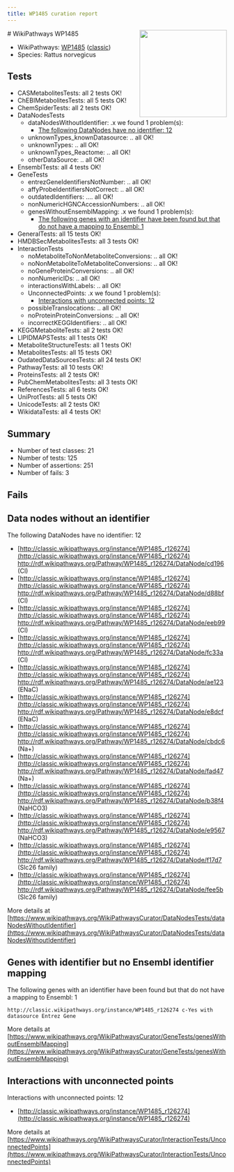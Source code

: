 ```yaml
---
title: WP1485 curation report
---
```


<img style="float: right; width: 200px" src="https://upload.wikimedia.org/wikipedia/commons/thumb/8/83/Wplogo_with_text_500.png/640px-Wplogo_with_text_500.png" />
# WikiPathways WP1485

* WikiPathways: [WP1485](https://wikipathways.org/pathways/WP1485) ([classic](https://classic.wikipathways.org/instance/WP1485))
* Species: Rattus norvegicus
## Tests
* CASMetabolitesTests: all 2 tests OK!
* ChEBIMetabolitesTests: all 5 tests OK!
* ChemSpiderTests: all 2 tests OK!
* DataNodesTests
    * dataNodesWithoutIdentifier: .x we found 1 problem(s):
        * [The following DataNodes have no identifier: 12](#8792c492)
    * unknownTypes_knownDatasource: .. all OK!
    * unknownTypes: .. all OK!
    * unknownTypes_Reactome: .. all OK!
    * otherDataSource: .. all OK!
* EnsemblTests: all 4 tests OK!
* GeneTests
    * entrezGeneIdentifiersNotNumber: .. all OK!
    * affyProbeIdentifiersNotCorrect: .. all OK!
    * outdatedIdentifiers: .... all OK!
    * nonNumericHGNCAccessionNumbers: .. all OK!
    * genesWithoutEnsemblMapping: .x we found 1 problem(s):
        * [The following genes with an identifier have been found but that do not have a mapping to Ensembl: 1](#40286d83)
* GeneralTests: all 15 tests OK!
* HMDBSecMetabolitesTests: all 3 tests OK!
* InteractionTests
    * noMetaboliteToNonMetaboliteConversions: .. all OK!
    * noNonMetaboliteToMetaboliteConversions: .. all OK!
    * noGeneProteinConversions: .. all OK!
    * nonNumericIDs: .. all OK!
    * interactionsWithLabels: .. all OK!
    * UnconnectedPoints: .x we found 1 problem(s):
        * [Interactions with unconnected points: 12](#7f1d4079)
    * possibleTranslocations: .. all OK!
    * noProteinProteinConversions: .. all OK!
    * incorrectKEGGIdentifiers: .. all OK!
* KEGGMetaboliteTests: all 2 tests OK!
* LIPIDMAPSTests: all 1 tests OK!
* MetaboliteStructureTests: all 1 tests OK!
* MetabolitesTests: all 15 tests OK!
* OudatedDataSourcesTests: all 24 tests OK!
* PathwayTests: all 10 tests OK!
* ProteinsTests: all 2 tests OK!
* PubChemMetabolitesTests: all 3 tests OK!
* ReferencesTests: all 6 tests OK!
* UniProtTests: all 5 tests OK!
* UnicodeTests: all 2 tests OK!
* WikidataTests: all 4 tests OK!


## Summary

* Number of test classes: 21
* Number of tests: 125
* Number of assertions: 251
* Number of fails: 3

## Fails

<a name="8792c492" />

## Data nodes without an identifier

The following DataNodes have no identifier: 12

* [http://classic.wikipathways.org/instance/WP1485_r126274](http://classic.wikipathways.org/instance/WP1485_r126274) http://rdf.wikipathways.org/Pathway/WP1485_r126274/DataNode/cd196 (Cl)
* [http://classic.wikipathways.org/instance/WP1485_r126274](http://classic.wikipathways.org/instance/WP1485_r126274) http://rdf.wikipathways.org/Pathway/WP1485_r126274/DataNode/d88bf (Cl)
* [http://classic.wikipathways.org/instance/WP1485_r126274](http://classic.wikipathways.org/instance/WP1485_r126274) http://rdf.wikipathways.org/Pathway/WP1485_r126274/DataNode/eeb99 (Cl)
* [http://classic.wikipathways.org/instance/WP1485_r126274](http://classic.wikipathways.org/instance/WP1485_r126274) http://rdf.wikipathways.org/Pathway/WP1485_r126274/DataNode/fc33a (Cl)
* [http://classic.wikipathways.org/instance/WP1485_r126274](http://classic.wikipathways.org/instance/WP1485_r126274) http://rdf.wikipathways.org/Pathway/WP1485_r126274/DataNode/ae123 (ENaC)
* [http://classic.wikipathways.org/instance/WP1485_r126274](http://classic.wikipathways.org/instance/WP1485_r126274) http://rdf.wikipathways.org/Pathway/WP1485_r126274/DataNode/e8dcf (ENaC)
* [http://classic.wikipathways.org/instance/WP1485_r126274](http://classic.wikipathways.org/instance/WP1485_r126274) http://rdf.wikipathways.org/Pathway/WP1485_r126274/DataNode/cbdc6 (Na+)
* [http://classic.wikipathways.org/instance/WP1485_r126274](http://classic.wikipathways.org/instance/WP1485_r126274) http://rdf.wikipathways.org/Pathway/WP1485_r126274/DataNode/fad47 (Na+)
* [http://classic.wikipathways.org/instance/WP1485_r126274](http://classic.wikipathways.org/instance/WP1485_r126274) http://rdf.wikipathways.org/Pathway/WP1485_r126274/DataNode/b38f4 (NaHCO3)
* [http://classic.wikipathways.org/instance/WP1485_r126274](http://classic.wikipathways.org/instance/WP1485_r126274) http://rdf.wikipathways.org/Pathway/WP1485_r126274/DataNode/e9567 (NaHCO3)
* [http://classic.wikipathways.org/instance/WP1485_r126274](http://classic.wikipathways.org/instance/WP1485_r126274) http://rdf.wikipathways.org/Pathway/WP1485_r126274/DataNode/f17d7 (Slc26 family)
* [http://classic.wikipathways.org/instance/WP1485_r126274](http://classic.wikipathways.org/instance/WP1485_r126274) http://rdf.wikipathways.org/Pathway/WP1485_r126274/DataNode/fee5b (Slc26 family)


More details at [https://www.wikipathways.org/WikiPathwaysCurator/DataNodesTests/dataNodesWithoutIdentifier](https://www.wikipathways.org/WikiPathwaysCurator/DataNodesTests/dataNodesWithoutIdentifier)

<a name="40286d83" />

## Genes with identifier but no Ensembl identifier mapping

The following genes with an identifier have been found but that do not have a mapping to Ensembl: 1
```
http://classic.wikipathways.org/instance/WP1485_r126274 c-Yes with datasource Entrez Gene
```

More details at [https://www.wikipathways.org/WikiPathwaysCurator/GeneTests/genesWithoutEnsemblMapping](https://www.wikipathways.org/WikiPathwaysCurator/GeneTests/genesWithoutEnsemblMapping)

<a name="7f1d4079" />

## Interactions with unconnected points

Interactions with unconnected points: 12

* [http://classic.wikipathways.org/instance/WP1485_r126274](http://classic.wikipathways.org/instance/WP1485_r126274)


More details at [https://www.wikipathways.org/WikiPathwaysCurator/InteractionTests/UnconnectedPoints](https://www.wikipathways.org/WikiPathwaysCurator/InteractionTests/UnconnectedPoints)

